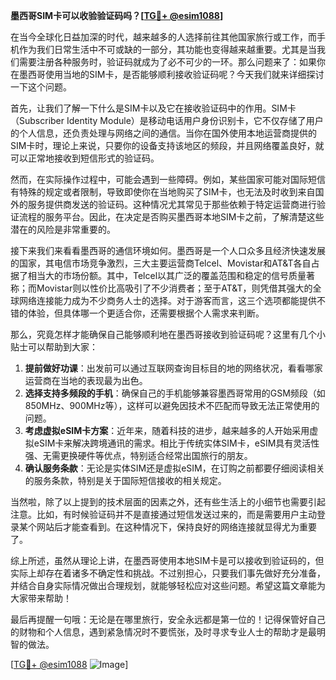 **墨西哥SIM卡可以收验验证码吗？[[TG💪+ @esim1088](https://t.me/s/esim1088)]**

在当今全球化日益加深的时代，越来越多的人选择前往其他国家旅行或工作，而手机作为我们日常生活中不可或缺的一部分，其功能也变得越来越重要。尤其是当我们需要注册各种服务时，验证码就成为了必不可少的一环。那么问题来了：如果你在墨西哥使用当地的SIM卡，是否能够顺利接收验证码呢？今天我们就来详细探讨一下这个问题。

首先，让我们了解一下什么是SIM卡以及它在接收验证码中的作用。SIM卡（Subscriber Identity Module）是移动电话用户身份识别卡，它不仅存储了用户的个人信息，还负责处理与网络之间的通信。当你在国外使用本地运营商提供的SIM卡时，理论上来说，只要你的设备支持该地区的频段，并且网络覆盖良好，就可以正常地接收到短信形式的验证码。

然而，在实际操作过程中，可能会遇到一些障碍。例如，某些国家可能对国际短信有特殊的规定或者限制，导致即使你在当地购买了SIM卡，也无法及时收到来自国外的服务提供商发送的验证码。这种情况尤其常见于那些依赖于特定运营商进行验证流程的服务平台。因此，在决定是否购买墨西哥本地SIM卡之前，了解清楚这些潜在的风险是非常重要的。

接下来我们来看看墨西哥的通信环境如何。墨西哥是一个人口众多且经济快速发展的国家，其电信市场竞争激烈，三大主要运营商Telcel、Movistar和AT&T各自占据了相当大的市场份额。其中，Telcel以其广泛的覆盖范围和稳定的信号质量著称；而Movistar则以性价比高吸引了不少消费者；至于AT&T，则凭借其强大的全球网络连接能力成为不少商务人士的选择。对于游客而言，这三个选项都能提供不错的体验，但具体哪一个更适合你，还需要根据个人需求来判断。

那么，究竟怎样才能确保自己能够顺利地在墨西哥接收到验证码呢？这里有几个小贴士可以帮助到大家：

1. **提前做好功课**：出发前可以通过互联网查询目标目的地的网络状况，看看哪家运营商在当地的表现最为出色。
2. **选择支持多频段的手机**：确保自己的手机能够兼容墨西哥常用的GSM频段（如850MHz、900MHz等），这样可以避免因技术不匹配而导致无法正常使用的问题。
3. **考虑虚拟eSIM卡方案**：近年来，随着科技的进步，越来越多的人开始采用虚拟eSIM卡来解决跨境通讯的需求。相比于传统实体SIM卡，eSIM具有灵活性强、无需更换硬件等优点，特别适合经常出国旅行的朋友。
4. **确认服务条款**：无论是实体SIM还是虚拟eSIM，在订购之前都要仔细阅读相关的服务条款，特别是关于国际短信接收的相关规定。

当然啦，除了以上提到的技术层面的因素之外，还有些生活上的小细节也需要引起注意。比如，有时候验证码并不是直接通过短信发送过来的，而是需要用户主动登录某个网站后才能查看到。在这种情况下，保持良好的网络连接就显得尤为重要了。

综上所述，虽然从理论上讲，在墨西哥使用本地SIM卡是可以接收到验证码的，但实际上却存在着诸多不确定性和挑战。不过别担心，只要我们事先做好充分准备，并结合自身实际情况做出合理规划，就能够轻松应对这些问题。希望这篇文章能为大家带来帮助！

最后再提醒一句哦：无论是在哪里旅行，安全永远都是第一位的！记得保管好自己的财物和个人信息，遇到紧急情况时不要慌张，及时寻求专业人士的帮助才是最明智的做法。

[[TG💪+ @esim1088](https://t.me/s/esim1088) ![Image](https://i.postimg.cc/4NQfJmqS/Snipaste-2025-05-13-00-14-12.png)]